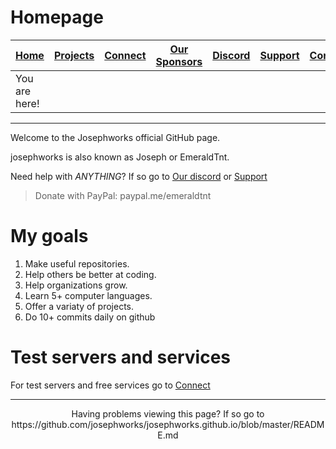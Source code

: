 # Homepage
| [Home](README.md) | [Projects](PROJECTS.md) | [Connect](CONNECT.md) | [Our Sponsors](SPONSORS.md) | [Discord](DISCORD.md) | [Support](SUPPORT.md) | [Contribute](CONTRIBUTE.md) | [Our GitHub](http://github.com/josephworks) |
|-------------------|-------------------------|-----------------------|-----------------------------|-----------------------|-----------------------|-----------------------------|--------------------------------------|
| You are here!     |                         |                       |                             |                       |                       |                             |                                      |

------

Welcome to the Josephworks official GitHub page.

josephworks is also known as Joseph or EmeraldTnt.

Need help with *ANYTHING*? If so go to [Our discord](DISCORD.md) or [Support](SUPPORT.md)

> Donate with PayPal: paypal.me/emeraldtnt

# My goals

1. Make useful repositories.
2. Help others be better at coding.
3. Help organizations grow.
4. Learn 5+ computer languages.
5. Offer a variaty of projects.
6. Do 10+ commits daily on github

# Test servers and services

For test servers and free services go to [Connect](CONNECT.md)

------
<p align="center">Having problems viewing this page? If so go to https://github.com/josephworks/josephworks.github.io/blob/master/README.md </p>
